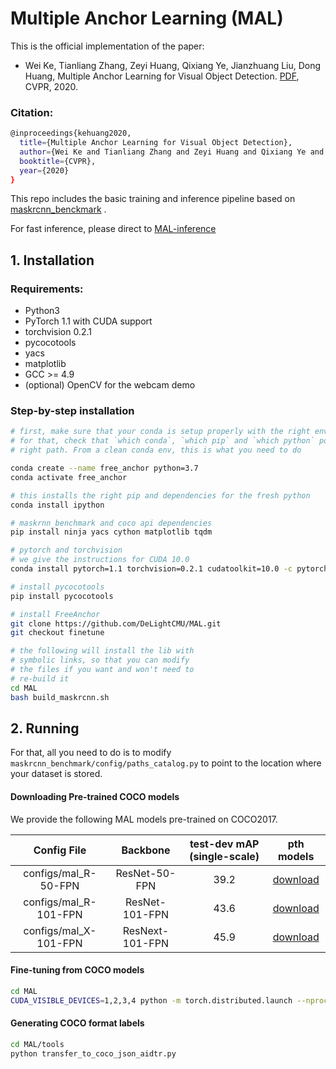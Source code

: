 # Multiple Anchor Learning (MAL)

This is the official implementation of the paper: 
- Wei Ke, Tianliang Zhang, Zeyi Huang, Qixiang Ye, Jianzhuang Liu, Dong Huang, Multiple Anchor Learning for Visual Object Detection. [PDF](https://openaccess.thecvf.com/content_CVPR_2020/papers/Ke_Multiple_Anchor_Learning_for_Visual_Object_Detection_CVPR_2020_paper.pdf), CVPR, 2020. 

### Citation: 

```bash
@inproceedings{kehuang2020,
  title={Multiple Anchor Learning for Visual Object Detection},
  author={Wei Ke and Tianliang Zhang and Zeyi Huang and Qixiang Ye and Jianzhuang Liu and Dong Huang},
  booktitle={CVPR},
  year={2020}
}
```

This repo includes the basic training and inference pipeline based on [maskrcnn_benckmark](https://github.com/facebookresearch/maskrcnn-benchmark) . 

For fast inference, please direct to [MAL-inference]( https://github.com/DeLightCMU/MAL-inference)


## 1. Installation

### Requirements:
- Python3
- PyTorch 1.1 with CUDA support
- torchvision 0.2.1
- pycocotools
- yacs
- matplotlib
- GCC >= 4.9
- (optional) OpenCV for the webcam demo


### Step-by-step installation

```bash
# first, make sure that your conda is setup properly with the right environment
# for that, check that `which conda`, `which pip` and `which python` points to the
# right path. From a clean conda env, this is what you need to do

conda create --name free_anchor python=3.7
conda activate free_anchor

# this installs the right pip and dependencies for the fresh python
conda install ipython

# maskrnn_benchmark and coco api dependencies
pip install ninja yacs cython matplotlib tqdm

# pytorch and torchvision
# we give the instructions for CUDA 10.0
conda install pytorch=1.1 torchvision=0.2.1 cudatoolkit=10.0 -c pytorch

# install pycocotools
pip install pycocotools

# install FreeAnchor
git clone https://github.com/DeLightCMU/MAL.git
git checkout finetune

# the following will install the lib with
# symbolic links, so that you can modify
# the files if you want and won't need to
# re-build it
cd MAL
bash build_maskrcnn.sh
```

## 2. Running

For that, all you need to do is to modify `maskrcnn_benchmark/config/paths_catalog.py` to point to the location where your dataset is stored.

#### Downloading Pre-trained COCO models
We provide the following MAL models pre-trained on COCO2017. 

| Config File              | Backbone               | test-dev mAP (single-scale) | pth models |
| :----------------------: | :---------------------:| :--------------: | :------------:  |
| configs/mal_R-50-FPN     | ResNet-50-FPN          |39.2              | [download](https://cmu.box.com/s/f70ewy7fh66bsb551v44hfskehgz07z3)   |
| configs/mal_R-101-FPN    | ResNet-101-FPN         |43.6              | [download](https://cmu.box.com/s/dolnhky38kxrdx1x882tcic5ymu4usm7)   |
| configs/mal_X-101-FPN    | ResNext-101-FPN        |45.9              | [download](https://cmu.box.com/s/5bgax4gqsyvv31w5uhwrywmvvikathnn)   |


#### Fine-tuning from COCO models

```bash
cd MAL
CUDA_VISIBLE_DEVICES=1,2,3,4 python -m torch.distributed.launch --nproc_per_node=4 tools/train_net.py --config-file ./configs/MAL_R-50-FPN_e2e.yaml SOLVER.IMS_PER_BATCH 4 MODEL.WEIGHT path_to_pretrained_model
```


#### Generating COCO format labels

```bash
cd MAL/tools
python transfer_to_coco_json_aidtr.py
```
